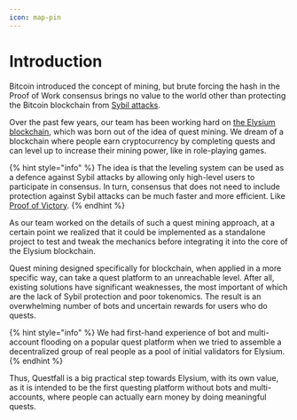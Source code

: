 ```yaml
---
icon: map-pin
---
```


# Introduction

Bitcoin introduced the concept of mining, but brute forcing the hash in the Proof of Work consensus brings no value to the world other than protecting the Bitcoin blockchain from [Sybil attacks](https://en.wikipedia.org/wiki/Sybil\_attack).

Over the past few years, our team has been working hard on [the Elysium blockchain](https://docs.elysium-chain.com/en), which was born out of the idea of quest mining. We dream of a blockchain where people earn cryptocurrency by completing quests and can level up to increase their mining power, like in role-playing games.

{% hint style="info" %}
The idea is that the leveling system can be used as a defence against Sybil attacks by allowing only high-level users to participate in consensus. In turn, consensus that does not need to include protection against Sybil attacks can be much faster and more efficient. Like [Proof of Victory](https://docs.elysium-chain.com/en/elysium/proof-of-victory).
{% endhint %}

As our team worked on the details of such a quest mining approach, at a certain point we realized that it could be implemented as a standalone project to test and tweak the mechanics before integrating it into the core of the Elysium blockchain.

Quest mining designed specifically for blockchain, when applied in a more specific way, can take a quest platform to an unreachable level. After all, existing solutions have significant weaknesses, the most important of which are the lack of Sybil protection and poor tokenomics. The result is an overwhelming number of bots and uncertain rewards for users who do quests.&#x20;

{% hint style="info" %}
We had first-hand experience of bot and multi-account flooding on a popular quest platform when we tried to assemble a decentralized group of real people as a pool of initial validators for Elysium.
{% endhint %}

Thus, Questfall is a big practical step towards Elysium, with its own value, as it is intended to be the first questing platform without bots and multi-accounts, where people can actually earn money by doing meaningful quests.
